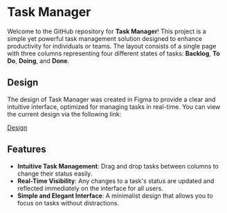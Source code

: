# Task Manager

Welcome to the GitHub repository for **Task Manager**! This project is a simple yet powerful task management solution designed to enhance productivity for individuals or teams. The layout consists of a single page with three columns representing four different states of tasks: **Backlog**, **To Do**, **Doing**, and **Done**.

## Design

The design of Task Manager was created in Figma to provide a clear and intuitive interface, optimized for managing tasks in real-time. You can view the current design via the following link:

[Design](<https://www.figma.com/file/852WnjhamWbx82LbwyYX6l/Task-Tracker-for-Small-and-Medium-sized-Businesses-(Community)?type=design&node-id=0-1&mode=design&t=ym0bTLZzrc2lAB4l-0>)

## Features

- **Intuitive Task Management**: Drag and drop tasks between columns to change their status easily.
- **Real-Time Visibility**: Any changes to a task's status are updated and reflected immediately on the interface for all users.
- **Simple and Elegant Interface**: A minimalist design that allows you to focus on tasks without distractions.
